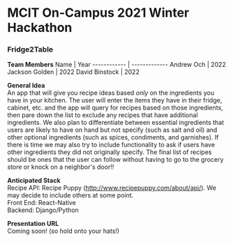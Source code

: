 # MCIT On-Campus 2021 Winter Hackathon
### Fridge2Table

**Team Members** 
Name | Year
------------ | -------------
Andrew Och | 2022
Jackson Golden | 2022
David Binstock | 2022


**General Idea** <br />
An app that will give you recipe ideas based *only* on the ingredients you have in your kitchen. The user will enter the
items they have in their fridge, cabinet, etc. and the app will query for recipes based on those ingredients, then pare 
down the list to exclude any recipes that have additional ingredients. We also plan to differentiate between essential 
ingredients that users are likely to have on hand but not specify (such as salt and oil) and other optional ingredients 
(such as spices, condiments, and garnishes). If there is time we may also try to include functionality to ask if users 
have other ingredients they did not originally specify. The final list of recipes should be ones that the user can 
follow without having to go to the grocery store or knock on a neighbor's door!!

**Anticipated Stack** <br /> 
Recipe API: Recipe Puppy (http://www.recipepuppy.com/about/api/). We may decide to include others at some point. <br />
Front End: React-Native <br /> 
Backend: Django/Python <br /> 

**Presentation URL** <br />
Coming soon! (so hold onto your hats!)
